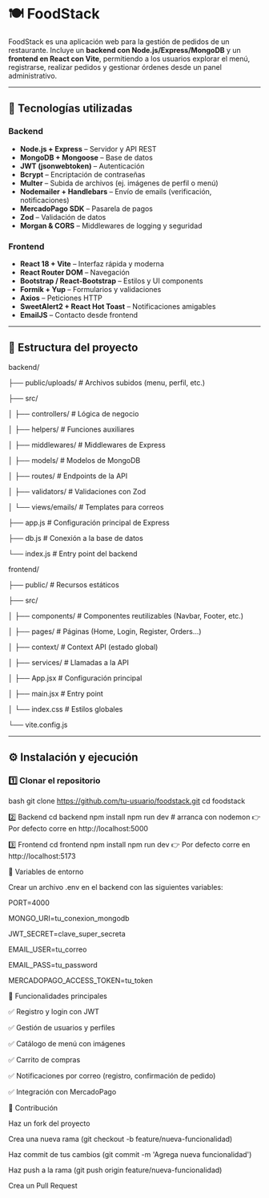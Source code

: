 # 🍽️ FoodStack  

FoodStack es una aplicación web para la gestión de pedidos de un restaurante. Incluye un **backend con Node.js/Express/MongoDB** y un **frontend en React con Vite**, permitiendo a los usuarios explorar el menú, registrarse, realizar pedidos y gestionar órdenes desde un panel administrativo.  

---

## 🚀 Tecnologías utilizadas  

### Backend  
- **Node.js + Express** – Servidor y API REST  
- **MongoDB + Mongoose** – Base de datos  
- **JWT (jsonwebtoken)** – Autenticación  
- **Bcrypt** – Encriptación de contraseñas  
- **Multer** – Subida de archivos (ej. imágenes de perfil o menú)  
- **Nodemailer + Handlebars** – Envío de emails (verificación, notificaciones)  
- **MercadoPago SDK** – Pasarela de pagos  
- **Zod** – Validación de datos  
- **Morgan & CORS** – Middlewares de logging y seguridad  

### Frontend  
- **React 18 + Vite** – Interfaz rápida y moderna  
- **React Router DOM** – Navegación  
- **Bootstrap / React-Bootstrap** – Estilos y UI components  
- **Formik + Yup** – Formularios y validaciones  
- **Axios** – Peticiones HTTP  
- **SweetAlert2 + React Hot Toast** – Notificaciones amigables  
- **EmailJS** – Contacto desde frontend  

---

## 📂 Estructura del proyecto  

backend/

├── public/uploads/ # Archivos subidos (menu, perfil, etc.)

├── src/

│ ├── controllers/ # Lógica de negocio

│ ├── helpers/ # Funciones auxiliares

│ ├── middlewares/ # Middlewares de Express

│ ├── models/ # Modelos de MongoDB

│ ├── routes/ # Endpoints de la API

│ ├── validators/ # Validaciones con Zod

│ └── views/emails/ # Templates para correos

├── app.js # Configuración principal de Express

├── db.js # Conexión a la base de datos

└── index.js # Entry point del backend

frontend/

├── public/ # Recursos estáticos

├── src/

│ ├── components/ # Componentes reutilizables (Navbar, Footer, etc.)

│ ├── pages/ # Páginas (Home, Login, Register, Orders...)

│ ├── context/ # Context API (estado global)

│ ├── services/ # Llamadas a la API

│ ├── App.jsx # Configuración principal

│ ├── main.jsx # Entry point

│ └── index.css # Estilos globales

└── vite.config.js

---

## ⚙️ Instalación y ejecución  

### 1️⃣ Clonar el repositorio  
bash
git clone https://github.com/tu-usuario/foodstack.git
cd foodstack

2️⃣ Backend
cd backend
npm install
npm run dev   # arranca con nodemon
👉 Por defecto corre en http://localhost:5000

3️⃣ Frontend
cd frontend
npm install
npm run dev
👉 Por defecto corre en http://localhost:5173

🔑 Variables de entorno

Crear un archivo .env en el backend con las siguientes variables:

PORT=4000

MONGO_URI=tu_conexion_mongodb

JWT_SECRET=clave_super_secreta

EMAIL_USER=tu_correo

EMAIL_PASS=tu_password

MERCADOPAGO_ACCESS_TOKEN=tu_token

📌 Funcionalidades principales

✅ Registro y login con JWT

✅ Gestión de usuarios y perfiles

✅ Catálogo de menú con imágenes

✅ Carrito de compras

✅ Notificaciones por correo (registro, confirmación de pedido)

✅ Integración con MercadoPago

🤝 Contribución

Haz un fork del proyecto

Crea una nueva rama (git checkout -b feature/nueva-funcionalidad)

Haz commit de tus cambios (git commit -m 'Agrega nueva funcionalidad')

Haz push a la rama (git push origin feature/nueva-funcionalidad)

Crea un Pull Request
